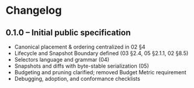 # Changelog

## 0.1.0 – Initial public specification
- Canonical placement & ordering centralized in 02 §4
- Lifecycle and Snapshot Boundary defined (03 §2.4, 05 §2.1.1, 02 §8.5)
- Selectors language and grammar (04)
- Snapshots and diffs with byte-stable serialization (05)
- Budgeting and pruning clarified; removed Budget Metric requirement
- Debugging, adoption, and conformance checklists
